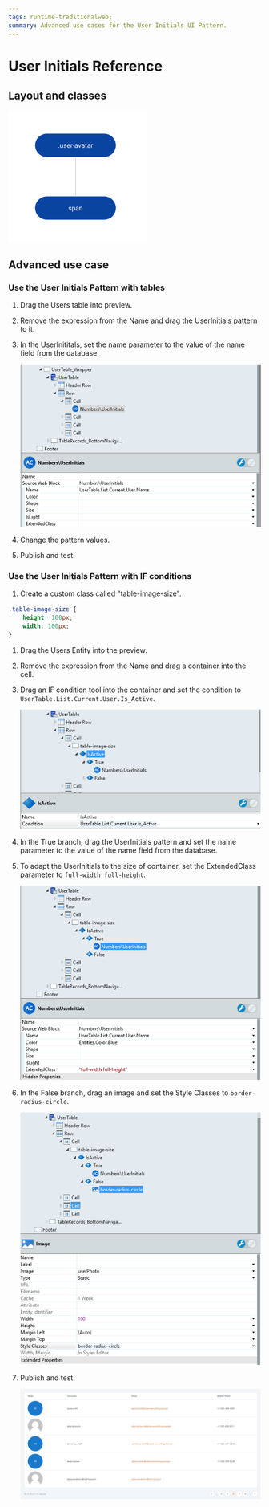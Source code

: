 ```yaml
---
tags: runtime-traditionalweb;
summary: Advanced use cases for the User Initials UI Pattern.
---
```


# User Initials Reference

## Layout and classes

![](<images/userinitials-image-2.png>)

## Advanced use case

### Use the User Initials Pattern with tables

1. Drag the Users table into preview.

1. Remove the expression from the Name and drag the UserInitials pattern to it.

1. In the UserInititals, set the name parameter to the value of the name field from the database.

    ![](<images/userinitials-image-3.png>)

1. Change the pattern values.

1. Publish and test.

### Use the User Initials Pattern with IF conditions

1. Create a custom class called "table-image-size".

```css
.table-image-size {
    height: 100px;
    width: 100px;
}
```

1. Drag the Users Entity into the preview.

1. Remove the expression from the Name and drag a container into the cell.

1. Drag an IF condition tool into the container and set the condition to `UserTable.List.Current.User.Is_Active`.

    ![](<images/userinitials-image-5.png>)

1. In the True branch, drag the UserInitials pattern and set the name parameter to the value of the name field from the database.

1. To adapt the UserInitials to the size of container, set the ExtendedClass parameter to `full-width full-height`.

    ![](<images/userinitials-image-6.png>)

1. In the False branch, drag an image and set the Style Classes to  `border-radius-circle`.

    ![](<images/userinitials-image-7.png>)

1. Publish and test.

    ![](<images/userinitials-image-8.png?width=750>)
